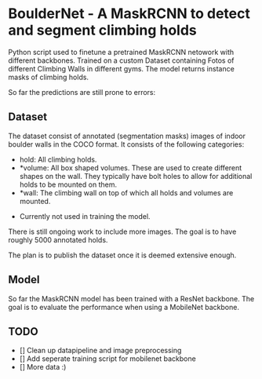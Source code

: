 # BoulderNet - A MaskRCNN to detect and segment climbing holds

Python script used to finetune a pretrained MaskRCNN netowork with different backbones. Trained on a custom Dataset containing Fotos of different Climbing Walls in different gyms.
The model returns instance masks of climbing holds.

So far the predictions are still prone to errors:




## Dataset

The dataset consist of annotated (segmentation masks) images of indoor boulder walls in the COCO format. It consists of the following categories:

- hold: All climbing holds. 
- *volume: All box shaped volumes. These are used to create different shapes on the wall. They typically have bolt holes to allow for additional holds to be mounted on them.
- *wall: The climbing wall on top of which all holds and volumes are mounted.

* Currently not used in training the model.

There is still ongoing work to include more images. The goal is to have roughly 5000 annotated holds.

The plan is to publish the dataset once it is deemed extensive enough.

## Model

So far the MaskRCNN model has been trained with a ResNet backbone. The goal is to evaluate the performance when using a MobileNet backbone.

## TODO

- [] Clean up datapipeline and image preprocessing
- [] Add seperate training script for mobilenet backbone
- [] More data :)
